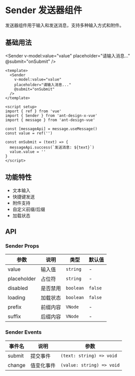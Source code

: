 # Sender 发送器组件

发送器组件用于输入和发送消息，支持多种输入方式和附件。

## 基础用法

<script setup>
import { h, ref } from 'vue'
import { Sender } from 'ant-design-x-vue'
import { message } from 'ant-design-vue'

const [messageApi] = message.useMessage()
const value = ref('')

const onSubmit = (text) => {
  messageApi.success(`发送消息: ${text}`)
  value.value = ''
}
</script>

<Sender
  v-model:value="value"
  placeholder="请输入消息..."
  @submit="onSubmit"
/>

```vue
<template>
  <Sender
    v-model:value="value"
    placeholder="请输入消息..."
    @submit="onSubmit"
  />
</template>

<script setup>
import { ref } from 'vue'
import { Sender } from 'ant-design-x-vue'
import { message } from 'ant-design-vue'

const [messageApi] = message.useMessage()
const value = ref('')

const onSubmit = (text) => {
  messageApi.success(`发送消息: ${text}`)
  value.value = ''
}
</script>
```

## 功能特性

- 文本输入
- 快捷键发送
- 附件支持
- 自定义前缀/后缀
- 加载状态

## API

### Sender Props

| 参数 | 说明 | 类型 | 默认值 |
| --- | --- | --- | --- |
| value | 输入值 | `string` | - |
| placeholder | 占位符 | `string` | - |
| disabled | 是否禁用 | `boolean` | `false` |
| loading | 加载状态 | `boolean` | `false` |
| prefix | 前缀内容 | `VNode` | - |
| suffix | 后缀内容 | `VNode` | - |

### Sender Events

| 事件名 | 说明 | 参数 |
| --- | --- | --- |
| submit | 提交事件 | `(text: string) => void` |
| change | 值变化事件 | `(value: string) => void` |